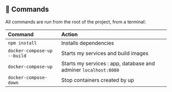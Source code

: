 ## 🧞 Commands

All commands are run from the root of the project, from a terminal:

| Command                   | Action                                           |
| :------------------------ | :----------------------------------------------- |
| `npm install`             | Installs dependencies                            |
| `docker-compose-up --build`             |  Starts my services and build images     |
| `docker-compose-up`           | Starts my services : app, database and adminer `localhost:8080`          |
| `docker-compose-down`         | Stop containers created by up     |
